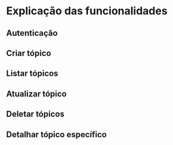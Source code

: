 # Explicação das funcionalidades

## Autenticação

## Criar tópico

## Listar tópicos

## Atualizar tópico

## Deletar tópicos

## Detalhar tópico específico
